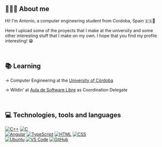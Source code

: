 ## 🙇🏻‍♂️ About me
Hi! I'm Antonio, a computer engineering student from Cordoba, Spain 🇪🇸📍

Here I upload some of the proyects that I make at the university and some other interesting stuff that I make on my own. I hope that you find my profile interesting! 😁

<br>

<!--

## 📫 My Social Networks

[![My Gmail](https://img.shields.io/badge/-GMAIL-D14836?style=for-the-badge&logo=gmail&logoColor=white)](https://mail.google.com/mail/u/0/?tab=rm&ogbl#inbox?compose=GTvVlcSBptDxGDcTffHjsdDCPGrxJwBhbPKWVsZLKDcRTznDwnvZZgqDpwshCBkqHFwHBBwwrpSWS)
[![My LinkedIn](https://img.shields.io/badge/LinkedIn-0077B5?style=for-the-badge&logo=linkedin&logoColor=white)](https://www.linkedin.com/in/antonio-moruno-gracia-8b9bb9200/)
[![My Telegram](https://img.shields.io/badge/-TELEGRAM-2CA5E0?style=for-the-badge&logo=telegram&logoColor=white)](https://t.me/Moruno21)
[![My Instagram](https://img.shields.io/badge/-INSTAGRAM-9718D6?style=for-the-badge&logo=instagram&logoColor=white)](https://www.instagram.com/moruno01/)
[![My Twitter](https://img.shields.io/badge/-TWITTER-0CA0CB?style=for-the-badge&logo=twitter&logoColor=white)](https://twitter.com/moruno_2001)

<br>
-->

## 📚 Learning 

-> Computer Engineering at the [University of Córdoba](http://www.uco.es/)

-> Wildin' at [Aula de Software Libre](https://www.uco.es/aulasoftwarelibre/) as Coordination Delegate

<br>

## 💻 Technologies, tools and languages

  [![C++](https://img.shields.io/badge/C%2B%2B-00599C?style=for-the-badge&logo=c%2B%2B&logoColor=white)]()
  [![C](https://img.shields.io/badge/C-00599C?style=for-the-badge&logo=c&logoColor=white)]()
  <br>
  [![Angular](https://img.shields.io/badge/Angular-E02F2F?style=for-the-badge&logo=angular&logoColor=white)]()
  [![TypeScript](https://img.shields.io/badge/TypeScript-24A2E9?style=for-the-badge&logo=TypeScript&logoColor=white)]()
  [![HTML](https://img.shields.io/badge/HTML-F16616?style=for-the-badge&logo=HTML&logoColor=white)]()
  [![CSS](https://img.shields.io/badge/CSS-24A2E9?style=for-the-badge&logo=CSS&logoColor=white)]()
  <br>
  [![Ubuntu](https://img.shields.io/badge/Ubuntu-E95420?style=for-the-badge&logo=ubuntu&logoColor=white)]()
  [![VS Code](https://img.shields.io/badge/VSCode-2490D5?style=for-the-badge&logo=visual-studio-code&logoColor=white)]()
  [![GitHub](https://img.shields.io/badge/GitHub-000000?style=for-the-badge&logo=github&logoColor=white)]()

<br>

